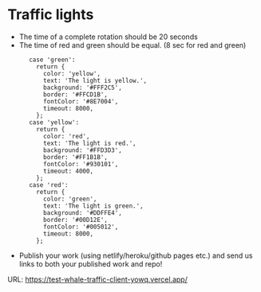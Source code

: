 # Traffic lights

- The time of a complete rotation should be 20 seconds
- The time of red and green should be equal. (8 sec for red and green)

```
      case 'green':
        return {
          color: 'yellow',
          text: 'The light is yellow.',
          background: '#FFF2C5',
          border: '#FFCD1B',
          fontColor: '#8E7004',
          timeout: 8000,
        };
      case 'yellow':
        return {
          color: 'red',
          text: 'The light is red.',
          background: '#FFD3D3',
          border: '#FF1B1B',
          fontColor: '#930101',
          timeout: 4000,
        };
      case 'red':
        return {
          color: 'green',
          text: 'The light is green.',
          background: '#DDFFE4',
          border: '#00D12E',
          fontColor: '#005012',
          timeout: 8000,
        };
```

- Publish your work (using netlify/heroku/github pages etc.) and send us links to both your published work and repo!

URL: https://test-whale-traffic-client-yowq.vercel.app/
